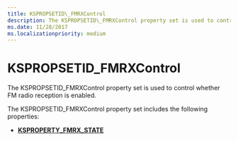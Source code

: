 ```yaml
---
title: KSPROPSETID\_FMRXControl
description: The KSPROPSETID\_FMRXControl property set is used to control whether FM radio reception is enabled.
ms.date: 11/28/2017
ms.localizationpriority: medium
---
```


# KSPROPSETID\_FMRXControl


The KSPROPSETID\_FMRXControl property set is used to control whether FM radio reception is enabled.

The KSPROPSETID\_FMRXControl property set includes the following properties:

-   [**KSPROPERTY\_FMRX\_STATE**](ksproperty-fmrx-state.md)

 

 





